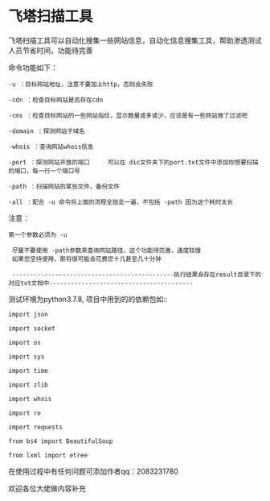 # 飞塔扫描工具
飞塔扫描工具可以自动化搜集一些网站信息，自动化信息搜集工具，帮助渗透测试人员节省时间，功能待完善

命令功能如下：

	-u ：目标网站地址，注意不要加上http，否则会失败
	
	-cdn ：检查目标网站是否存在cdn
	
	-cms ：检查目标网站的一些网站指纹，显示数量或多或少，应该是有一些网站做了过滤吧
	
	-domain ：探测网站子域名
	
	-whois ：查询网站whois信息
	
	-port ：探测网站开放的端口     可以在 dic文件夹下的port.txt文件中添加你想要扫描的端口，每一行一个端口号
	
	-path ：扫描网站的某些文件，备份文件
	
	-all ：配合 -u 命令将上面的流程全部走一遍，不包括 -path 因为这个耗时太长
	
	
	
注意： 
	
	第一个参数必须为 -u
	
	 尽量不要使用 -path参数来查询网站路径，这个功能待完善，速度较慢
     如果您坚持使用，那将很可能会花费您十几甚至几十分钟
	 
	 ---------------------------------------------执行结果会存在result目录下的对应txt文档中----------------------------------------
	 
   测试环境为python3.7.8,
   项目中用到的的依赖包如::
   
    import json
    
    import socket
    
    import os
    
    import sys
    
    import time
    
    import zlib
    
    import whois
    
    import re
    
    import requests
    
    from bs4 import BeautifulSoup
    
    from lxml import etree
	 
	 
在使用过程中有任何问题可添加作者qq：2083231780

欢迎各位大佬做内容补充
	 
	 
	 
